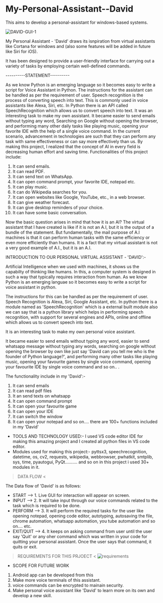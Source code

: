 # My-Personal-Assistant--David
This aims to develop a personal-assistant for windows-based systems.


![DAVID-GUI-1](https://github.com/Someshsw1109/My-Personal-Assistant--David/assets/123828588/90bbd703-51d4-4136-a7df-167cce5f0328)



My Personal Assistant - 'David' draws its isnpiration from virtual assistants like Cortana for windows and (also some features will be added in future like Siri for iOS).

It has been designed to provide a user-friendly interface for carrying out a variety of tasks by employing certain well-defined commands.


----------STATEMENT----------


As we know Python is an emerging language so it becomes easy to write a script for Voice Assistant in Python. The instructions for the assistant can be handled as per the requirement of user. Speech recognition is the process of converting speech into text. This is commonly used  in  voice  assistants  like  Alexa,  Siri,  etc.  In  Python  there  is  an  API  called SpeechRecognition which allows us to convert speech into text. It was an interesting task to  make  my  own  assistant.  It  became  easier  to  send  emails  without  typing  any  word, Searching on Google without opening the browser, and performing many other daily tasks like playing music, opening your favorite IDE with the help of a single voice command. In the current scenario, advancement in technologies are such that they can perform any task with  same  effectiveness  or  can  say  more  effectively  than  us.  By  making  this  project,  I realized that the concept of AI in every field is decreasing human effort and saving time. Functionalities of this project include: 


1. It can send emails.
2. It can read PDF. 
3. It can send text on WhatsApp. 
4. It can open command prompt, your favorite IDE, notepad etc. 
5. It can play music. 
6. It can do Wikipedia searches for you.  
7. It can open websites like Google, YouTube, etc., in a web browser. 
8. It can give weather forecast. 
9. It can give desktop reminders of your choice.  
10. It can have some basic conversation.
  

Now the basic question arises in mind that how it is an AI? The virtual assistant that I have created  is  like  if  it  is  not  an  A.I,  but  it  is  the  output  of  a  bundle  of  the  statement.  But fundamentally, the mail purpose of A.I machines is that it can perform human tasks with the same efficiency or even more efficiently than humans. It is a fact that my virtual assistant is not a very good example of A.I., but it is an A.I.



INTRODUCTION TO OUR PERSONAL VIRTUAL ASSISTANT - 'DAVID':-

Artificial Intelligence when we used with machines, it shows us the capabilty of thinking like humans. In this, a computer system is designed in such a way that typically requires interaction from human. As we know Python is an emerging languae so it becomes easy to write a script for voice assistant in python.

The instructions for this can be handled as per the requirement of user. Speech Recognition is Alexa, Siri, Google Assistant, etc. In python there is a module named as 'SpeechRecognition' which is a external built module also we can say that is a python library which helps in performing speech recognition, with support for several engines and APIs, online and offline which allows us to convert speech into text.

It is an interesting task to make my own personal voice assistant. 

It became easier to send emails without typing any word, easier to send whatsapp message without typing any words, searching on google without opening the browser by own like just say 'David can you tell me who is the founder of Python language?', and performing many other tasks like playing music, opening your favourite games by single voice command, opening your favourite IDE by single voice command and so on.. .

The functionality include in my 'David':-

1. It can send emails
2. It can read pdf files
3. It an send texts on whatsapp
4. It can open command prompt
5. It can open your favourite game
6. It can open your IDE
7. It can switch the window
8. It can open your notepad
and so on.... there are 100+ functions included in my 'David'


* TOOLS AND TECHNOLOGY USED:-
  I used VS code editor IDE for making this amazing project and I created all python files in VS code editor.
* Modules used for making this project:-
  pyttsx3, speechrecognition, datetime, os, cv2, requests, wikipedia, webbrowser, pwhatkit, smtplib, sys, time, pyautogui, PyQt.......... and so on in this project i used 30+ modules in it.


> DATA FLOW <

The Data flow of 'David' is as follows:

* START --> 1. Live GUI for interaction will appear on screen.
* INPUT --> 2. It will take input through our voice commands related to the task which is required to be done.
* PERFORM --> 3. It will perform the required tasks for the user like opening notepad, opening code editor, autotyping, autosaving the file, chrome automation, whatsapp automation, you tube automation and so on.... etc.
* EXIT/QUIT --> 4. It keeps on asking command from user until the user say 'Quit' or any oher command which was written in your code for quitting your personal assistant. Once the user says that command, it quits or exit.

> REQUIREMENTS FOR THIS PRJOECT <
![requirements](https://github.com/Someshsw1109/My-Personal-Assistant--David/assets/123828588/81433834-ad5a-49de-a009-5ae3af7808e3)
* SCOPE FOR FUTURE WORK

1. Android app can be developed from this
2. Make more voice terminals of this assistant.
3. voice commands can be encrypted to mainain security.
4. Make personal voice assistant like 'David' to learn more on its own and develop a new skill.
